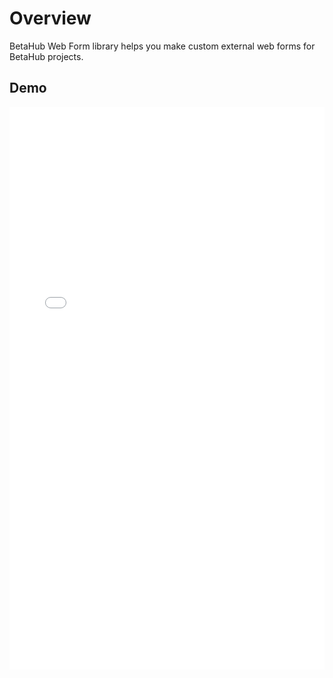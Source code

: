# Overview

BetaHub Web Form library helps you make custom external web forms for BetaHub projects.

## Demo

<iframe
  src="./web-form-example.html"
  width="100%"
  height="900"
  frameborder="0"
  allowfullscreen
></iframe>